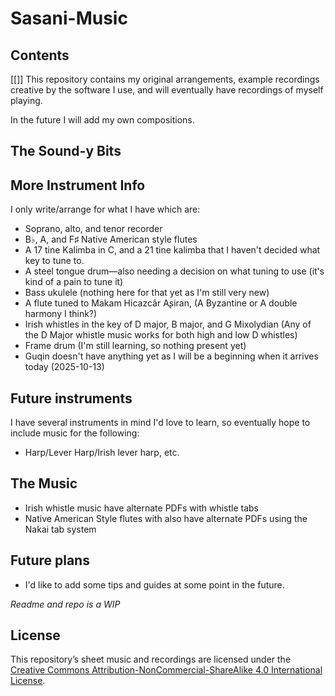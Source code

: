 # Sasani-Music
## Contents
[[]]
This repository contains my original arrangements, example recordings creative by the software I use, and will eventually have recordings of myself playing.

In the future I will add my own compositions.

## The Sound-y Bits
<!-- MUSIC-LIST -->

## More Instrument Info
I only write/arrange for what I have which are:
* Soprano, alto, and tenor recorder
* B♭, A, and F♯ Native American style flutes
* A 17 tine Kalimba in C, and a 21 tine kalimba that I haven't decided what key to tune to.
* A steel tongue drum—also needing a decision on what tuning to use (it's kind of a pain to tune it)
* Bass ukulele (nothing here for that yet as I'm still very new)
* A flute tuned to Makam Hicazcâr Aʂiran, (A Byzantine or A double harmony I think?)
* Irish whistles in the key of D major, B major, and G Mixolydian (Any of the D Major whistle music works for both high and low D whistles)
* Frame drum (I'm still learning, so nothing present yet)
* Guqin doesn't have anything yet as I will be a beginning when it arrives today (2025-10-13)

## Future instruments
I have several instruments in mind I'd love to learn, so eventually hope to include music for the following:
* Harp/Lever Harp/Irish lever harp, etc.

## The Music
* Irish whistle music have alternate PDFs with whistle tabs
* Native American Style flutes with also have alternate PDFs using the Nakai tab system

## Future plans
* I'd like to add some tips and guides at some point in the future.

*Readme and repo is a WIP*

## License
This repository’s sheet music and recordings are licensed under the  
[Creative Commons Attribution-NonCommercial-ShareAlike 4.0 International License](https://creativecommons.org/licenses/by-nc-sa/4.0/).